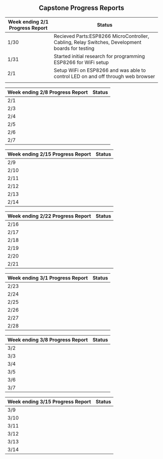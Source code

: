 <center>

## Capstone Progress Reports

</center>

|Week ending 2/1 Progress Report|Status
|-----                          |-----
|1/30                           |Recieved Parts:ESP8266 MicroController, Cabling, Relay Switches, Development boards for testing
|1/31                           |Started initial research for programming ESP8266 for WiFi setup
|2/1                            |Setup WiFi on ESP8266 and was able to control LED on and off through web browser
| | 

|Week ending 2/8 Progress Report|Status
|-----                          |-----
|2/1                            |
|2/3                            |
|2/4                            |
|2/5                            |
|2/6                            |
|2/7                            |

|Week ending 2/15 Progress Report|Status
|-----                          |-----
|2/9                           |
|2/10                           |
|2/11                           |
|2/12                           |
|2/13                           |
|2/14                           |

|Week ending 2/22 Progress Report|Status
|-----                          |-----
|2/16                           |
|2/17                           |
|2/18                           |
|2/19                           |
|2/20                           |
|2/21                           |

|Week ending 3/1 Progress Report|Status
|-----                          |-----
|2/23                           |
|2/24                           |
|2/25                           |
|2/26                           |
|2/27                           |
|2/28                           |

|Week ending 3/8 Progress Report|Status
|-----                          |-----
|3/2                            |
|3/3                            |
|3/4                            |
|3/5                            |
|3/6                            |
|3/7                            |

|Week ending 3/15 Progress Report|Status
|-----                          |-----
|3/9                            |
|3/10                           |
|3/11                           |
|3/12                           |
|3/13                           |
|3/14                           |
